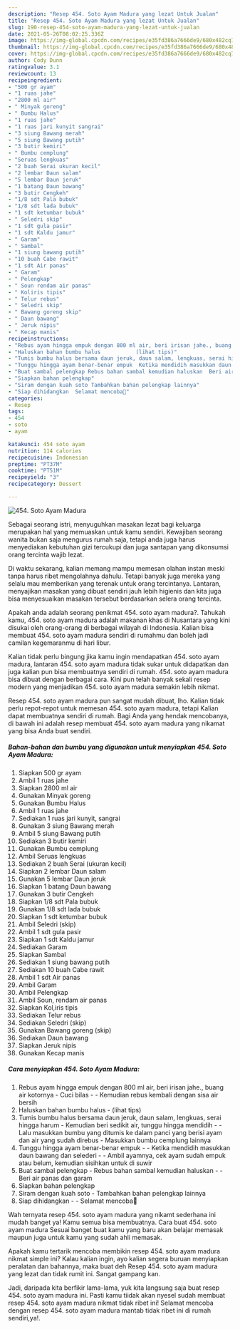```yaml
---
description: "Resep 454. Soto Ayam Madura yang lezat Untuk Jualan"
title: "Resep 454. Soto Ayam Madura yang lezat Untuk Jualan"
slug: 190-resep-454-soto-ayam-madura-yang-lezat-untuk-jualan
date: 2021-05-26T08:02:25.336Z
image: https://img-global.cpcdn.com/recipes/e35fd386a7666de9/680x482cq70/454-soto-ayam-madura-foto-resep-utama.jpg
thumbnail: https://img-global.cpcdn.com/recipes/e35fd386a7666de9/680x482cq70/454-soto-ayam-madura-foto-resep-utama.jpg
cover: https://img-global.cpcdn.com/recipes/e35fd386a7666de9/680x482cq70/454-soto-ayam-madura-foto-resep-utama.jpg
author: Cody Dunn
ratingvalue: 3.1
reviewcount: 13
recipeingredient:
- "500 gr ayam"
- "1 ruas jahe"
- "2800 ml air"
- " Minyak goreng"
- " Bumbu Halus"
- "1 ruas jahe"
- "1 ruas jari kunyit sangrai"
- "3 siung Bawang merah"
- "5 siung Bawang putih"
- "3 butir kemiri"
- " Bumbu cemplung"
- "Seruas lengkuas"
- "2 buah Serai ukuran kecil"
- "2 lembar Daun salam"
- "5 lembar Daun jeruk"
- "1 batang Daun bawang"
- "3 butir Cengkeh"
- "1/8 sdt Pala bubuk"
- "1/8 sdt lada bubuk"
- "1 sdt ketumbar bubuk"
- " Seledri skip"
- "1 sdt gula pasir"
- "1 sdt Kaldu jamur"
- " Garam"
- " Sambal"
- "1 siung bawang putih"
- "10 buah Cabe rawit"
- "1 sdt Air panas"
- " Garam"
- " Pelengkap"
- " Soun rendam air panas"
- " Koliris tipis"
- " Telur rebus"
- " Seledri skip"
- " Bawang goreng skip"
- " Daun bawang"
- " Jeruk nipis"
- " Kecap manis"
recipeinstructions:
- "Rebus ayam hingga empuk dengan 800 ml air, beri irisan jahe., buang air kotornya Cuci bilas  Kemudian rebus kembali dengan sisa air bersih"
- "Haluskan bahan bumbu halus           (lihat tips)"
- "Tumis bumbu halus bersama daun jeruk, daun salam, lengkuas, serai hingga harum Kemudian beri sedikit air, tunggu hingga mendidih  Lalu masukkan bumbu yang ditumis ke dalam panci yang berisi ayam dan air yang sudah direbus Masukkan bumbu cemplung lainnya"
- "Tunggu hingga ayam benar-benar empuk  Ketika mendidih masukkan daun bawang dan selederi  Ambil ayamnya, cek ayam sudah empuk atau belum, kemudian sisihkan untuk di suwir"
- "Buat sambal pelengkap Rebus bahan sambal kemudian haluskan  Beri air panas dan garam"
- "Siapkan bahan pelengkap"
- "Siram dengan kuah soto Tambahkan bahan pelengkap lainnya"
- "Siap dihidangkan  Selamat mencoba💜"
categories:
- Resep
tags:
- 454
- soto
- ayam

katakunci: 454 soto ayam 
nutrition: 114 calories
recipecuisine: Indonesian
preptime: "PT37M"
cooktime: "PT51M"
recipeyield: "3"
recipecategory: Dessert

---
```



![454. Soto Ayam Madura](https://img-global.cpcdn.com/recipes/e35fd386a7666de9/680x482cq70/454-soto-ayam-madura-foto-resep-utama.jpg)

Sebagai seorang istri, menyuguhkan masakan lezat bagi keluarga merupakan hal yang memuaskan untuk kamu sendiri. Kewajiban seorang  wanita bukan saja mengurus rumah saja, tetapi anda juga harus menyediakan kebutuhan gizi tercukupi dan juga santapan yang dikonsumsi orang tercinta wajib lezat.

Di waktu  sekarang, kalian memang mampu memesan olahan instan meski tanpa harus ribet mengolahnya dahulu. Tetapi banyak juga mereka yang selalu mau memberikan yang terenak untuk orang tercintanya. Lantaran, menyajikan masakan yang dibuat sendiri jauh lebih higienis dan kita juga bisa menyesuaikan masakan tersebut berdasarkan selera orang tercinta. 



Apakah anda adalah seorang penikmat 454. soto ayam madura?. Tahukah kamu, 454. soto ayam madura adalah makanan khas di Nusantara yang kini disukai oleh orang-orang di berbagai wilayah di Indonesia. Kalian bisa membuat 454. soto ayam madura sendiri di rumahmu dan boleh jadi camilan kegemaranmu di hari libur.

Kalian tidak perlu bingung jika kamu ingin mendapatkan 454. soto ayam madura, lantaran 454. soto ayam madura tidak sukar untuk didapatkan dan juga kalian pun bisa membuatnya sendiri di rumah. 454. soto ayam madura bisa dibuat dengan berbagai cara. Kini pun telah banyak sekali resep modern yang menjadikan 454. soto ayam madura semakin lebih nikmat.

Resep 454. soto ayam madura pun sangat mudah dibuat, lho. Kalian tidak perlu repot-repot untuk memesan 454. soto ayam madura, tetapi Kalian dapat membuatnya sendiri di rumah. Bagi Anda yang hendak mencobanya, di bawah ini adalah resep membuat 454. soto ayam madura yang nikamat yang bisa Anda buat sendiri.

<!--inarticleads1-->

##### Bahan-bahan dan bumbu yang digunakan untuk menyiapkan 454. Soto Ayam Madura:

1. Siapkan 500 gr ayam
1. Ambil 1 ruas jahe
1. Siapkan 2800 ml air
1. Gunakan  Minyak goreng
1. Gunakan  Bumbu Halus
1. Ambil 1 ruas jahe
1. Sediakan 1 ruas jari kunyit, sangrai
1. Gunakan 3 siung Bawang merah
1. Ambil 5 siung Bawang putih
1. Sediakan 3 butir kemiri
1. Gunakan  Bumbu cemplung
1. Ambil Seruas lengkuas
1. Sediakan 2 buah Serai (ukuran kecil)
1. Siapkan 2 lembar Daun salam
1. Gunakan 5 lembar Daun jeruk
1. Siapkan 1 batang Daun bawang
1. Gunakan 3 butir Cengkeh
1. Siapkan 1/8 sdt Pala bubuk
1. Gunakan 1/8 sdt lada bubuk
1. Siapkan 1 sdt ketumbar bubuk
1. Ambil  Seledri (skip)
1. Ambil 1 sdt gula pasir
1. Siapkan 1 sdt Kaldu jamur
1. Sediakan  Garam
1. Siapkan  Sambal
1. Sediakan 1 siung bawang putih
1. Sediakan 10 buah Cabe rawit
1. Ambil 1 sdt Air panas
1. Ambil  Garam
1. Ambil  Pelengkap
1. Ambil  Soun, rendam air panas
1. Siapkan  Kol,iris tipis
1. Sediakan  Telur rebus
1. Sediakan  Seledri (skip)
1. Gunakan  Bawang goreng (skip)
1. Sediakan  Daun bawang
1. Siapkan  Jeruk nipis
1. Gunakan  Kecap manis




<!--inarticleads2-->

##### Cara menyiapkan 454. Soto Ayam Madura:

1. Rebus ayam hingga empuk dengan 800 ml air, beri irisan jahe., buang air kotornya - Cuci bilas -  - Kemudian rebus kembali dengan sisa air bersih
1. Haluskan bahan bumbu halus -           (lihat tips)
1. Tumis bumbu halus bersama daun jeruk, daun salam, lengkuas, serai hingga harum - Kemudian beri sedikit air, tunggu hingga mendidih -  - Lalu masukkan bumbu yang ditumis ke dalam panci yang berisi ayam dan air yang sudah direbus - Masukkan bumbu cemplung lainnya
1. Tunggu hingga ayam benar-benar empuk -  - Ketika mendidih masukkan daun bawang dan selederi -  - Ambil ayamnya, cek ayam sudah empuk atau belum, kemudian sisihkan untuk di suwir
1. Buat sambal pelengkap - Rebus bahan sambal kemudian haluskan -  - Beri air panas dan garam
1. Siapkan bahan pelengkap
1. Siram dengan kuah soto - Tambahkan bahan pelengkap lainnya
1. Siap dihidangkan -  - Selamat mencoba💜




Wah ternyata resep 454. soto ayam madura yang nikamt sederhana ini mudah banget ya! Kamu semua bisa membuatnya. Cara buat 454. soto ayam madura Sesuai banget buat kamu yang baru akan belajar memasak maupun juga untuk kamu yang sudah ahli memasak.

Apakah kamu tertarik mencoba membikin resep 454. soto ayam madura nikmat simple ini? Kalau kalian ingin, ayo kalian segera buruan menyiapkan peralatan dan bahannya, maka buat deh Resep 454. soto ayam madura yang lezat dan tidak rumit ini. Sangat gampang kan. 

Jadi, daripada kita berfikir lama-lama, yuk kita langsung saja buat resep 454. soto ayam madura ini. Pasti kamu tiidak akan nyesel sudah membuat resep 454. soto ayam madura nikmat tidak ribet ini! Selamat mencoba dengan resep 454. soto ayam madura mantab tidak ribet ini di rumah sendiri,ya!.

